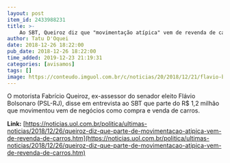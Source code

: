 ```yaml
---
layout: post
item_id: 2433988231
title: >-
    Ao SBT, Queiroz diz que "movimentação atípica" vem de revenda de carros
author: Tatu D'Oquei
date: 2018-12-26 18:22:00
pub_date: 2018-12-26 18:22:00
time_added: 2019-12-23 21:19:31
categories: [avisamos]
tags: []
image: https://conteudo.imguol.com.br/c/noticias/20/2018/12/21/flavio-bolsonaro-e-seu-ex-assessor-fabricio-queiroz-1545416060381_v2_615x300.jpg
---
```


O motorista Fabrício Queiroz, ex-assessor do senador eleito Flávio Bolsonaro (PSL-RJ), disse em entrevista ao SBT que parte do R$ 1,2 milhão que movimentou vem de negócios como compra e venda de carros.

**Link:** [https://noticias.uol.com.br/politica/ultimas-noticias/2018/12/26/queiroz-diz-que-parte-de-movimentacao-atipica-vem-de-revenda-de-carros.htm](https://noticias.uol.com.br/politica/ultimas-noticias/2018/12/26/queiroz-diz-que-parte-de-movimentacao-atipica-vem-de-revenda-de-carros.htm)


